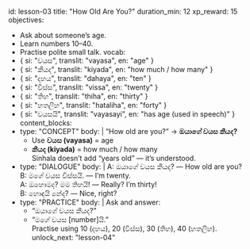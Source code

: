 id: lesson-03
title: "How Old Are You?"
duration_min: 12
xp_reward: 15
objectives:
  - Ask about someone’s age.
  - Learn numbers 10–40.
  - Practise polite small talk.
vocab:
  - { si: "වයස", translit: "vayasa", en: "age" }
  - { si: "කීයද", translit: "kiyada", en: "how much / how many" }
  - { si: "දහය", translit: "dahaya", en: "ten" }
  - { si: "විස්ස", translit: "vissa", en: "twenty" }
  - { si: "තිහ", translit: "thiha", en: "thirty" }
  - { si: "හතලිහ", translit: "hataliha", en: "forty" }
  - { si: "වයසයි", translit: "vayasayi", en: "has age (used in speech)" }
content_blocks:
  - type: "CONCEPT"
    body: |
      “How old are you?” → **ඔයාගේ වයස කීයද?**  
      - Use **වයස (vayasa)** = age  
      - **කීයද (kiyada)** = how much / how many  
      Sinhala doesn’t add “years old” — it’s understood.
  - type: "DIALOGUE"
    body: |
      A: ඔයාගේ වයස කීයද? — How old are you?  
      B: මගේ වයස විස්සයි. — I’m twenty.  
      A: ඔහොමද? මම තිහයි! — Really? I’m thirty!  
      B: හොඳයි නේද? — Nice, right?
  - type: "PRACTICE"
    body: |
      Ask and answer:
      - “ඔයාගේ වයස කීයද?”  
      - “මගේ වයස [number]යි.”  
      Practise using 10 (දහය), 20 (විස්ස), 30 (තිහ), 40 (හතලිහ).
unlock_next: "lesson-04"
